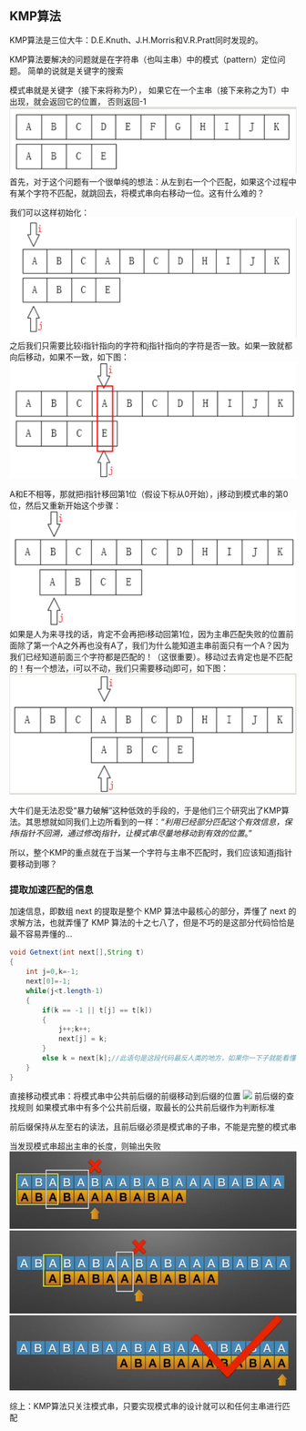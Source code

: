 ## KMP算法
KMP算法是三位大牛：D.E.Knuth、J.H.Morris和V.R.Pratt同时发现的。

KMP算法要解决的问题就是在字符串（也叫主串）中的模式（pattern）定位问题。
简单的说就是关键字的搜索

模式串就是关键字（接下来将称为P），
如果它在一个主串（接下来称之为T）中出现，就会返回它的位置，
否则返回-1
![1.png](./img/1.png)
首先，对于这个问题有一个很单纯的想法：从左到右一个个匹配，如果这个过程中有某个字符不匹配，就跳回去，将模式串向右移动一位。这有什么难的？

我们可以这样初始化：
![2.png](./img/2.png)
之后我们只需要比较i指针指向的字符和j指针指向的字符是否一致。如果一致就都向后移动，如果不一致，如下图：
![](./img/3.png)

A和E不相等，那就把i指针移回第1位（假设下标从0开始），j移动到模式串的第0位，然后又重新开始这个步骤：
![](./img/4.png)
如果是人为来寻找的话，肯定不会再把i移动回第1位，因为主串匹配失败的位置前面除了第一个A之外再也没有A了，我们为什么能知道主串前面只有一个A？因为我们已经知道前面三个字符都是匹配的！（这很重要）。移动过去肯定也是不匹配的！有一个想法，i可以不动，我们只需要移动j即可，如下图：
![5.png](./img/5.png)

大牛们是无法忍受“暴力破解”这种低效的手段的，于是他们三个研究出了KMP算法。其思想就如同我们上边所看到的一样：“_利用已经部分匹配这个有效信息，保持i指针不回溯，通过修改j指针，让模式串尽量地移动到有效的位置_。”

所以，整个KMP的重点就在于当某一个字符与主串不匹配时，我们应该知道j指针要移动到哪？
### 提取加速匹配的信息
加速信息，即数组 next 的提取是整个 KMP 算法中最核心的部分，弄懂了 next 的求解方法，也就弄懂了 KMP 算法的十之七八了，但是不巧的是这部分代码恰恰是最不容易弄懂的…

```java
void Getnext(int next[],String t)
{
    int j=0,k=-1;
    next[0]=-1;
    while(j<t.length-1)
    {
        if(k == -1 || t[j] == t[k])
        {
            j++;k++;
            next[j] = k;
        }
        else k = next[k];//此语句是这段代码最反人类的地方，如果你一下子就能看懂，那么请允许我称呼你一声大神！
    }
}
```

直接移动模式串：将模式串中公共前后缀的前缀移动到后缀的位置
![](./img/6.png)
前后缀的查找规则
如果模式串中有多个公共前后缀，取最长的公共前后缀作为判断标准

前后缀保持从左至右的读法，且前后缀必须是模式串的子串，不能是完整的模式串

当发现模式串超出主串的长度，则输出失败
![img.png](img/7.png)
![img8](img/8.png)
![img9](img/9.png)

综上：KMP算法只关注模式串，只要实现模式串的设计就可以和任何主串进行匹配